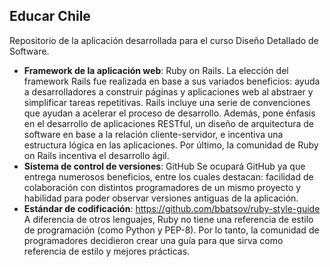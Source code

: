 
## Educar Chile ##

Repositorio de la aplicación desarrollada para el curso Diseño Detallado de Software.

 - **Framework de la aplicación web**: Ruby on Rails. 
La elección del framework Rails fue realizada en base a sus variados beneficios: ayuda a desarrolladores a construir páginas y aplicaciones web al abstraer y simplificar tareas repetitivas. Rails incluye una serie de convenciones que ayudan a acelerar el proceso de desarrollo. Además, pone énfasis en el desarrollo de aplicaciones RESTful,  un diseño de arquitectura de software en base a la relación cliente-servidor, e incentiva una estructura lógica en las aplicaciones. Por último, la comunidad de Ruby on Rails incentiva el desarrollo ágil. 
 - **Sistema de control de versiones**: GitHub
Se ocupará GitHub ya que entrega numerosos beneficios, entre los cuales destacan: facilidad de colaboración con distintos programadores de un mismo proyecto y habilidad para poder observar versiones antiguas de la aplicación. 
 - **Estándar de codificación**: https://github.com/bbatsov/ruby-style-guide
A diferencia de otros lenguajes, Ruby no tiene una referencia de estilo de programación (como Python y PEP-8). Por lo tanto, la comunidad de programadores decidieron crear una guía para que sirva como referencia de estilo y mejores prácticas.
